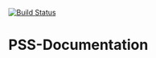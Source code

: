 [![Build Status](https://travis-ci.org/TomGeorgi/PSS-Documentation.svg?branch=master)](https://travis-ci.org/TomGeorgi/PSS-Documentation)

# PSS-Documentation
